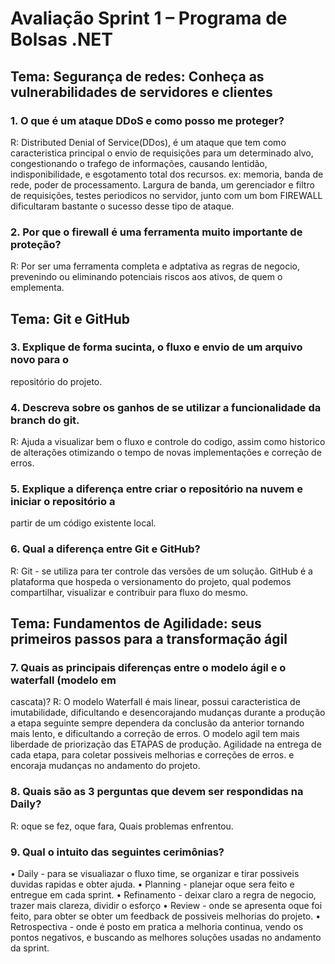 # Avaliação Sprint 1 – Programa de Bolsas .NET

## Tema: Segurança de redes: Conheça as vulnerabilidades de servidores e clientes

### 1. O que é um ataque DDoS e como posso me proteger?
R: Distributed Denial of Service(DDos), é um ataque que tem como caracteristica principal o envio de requisições
para um determinado alvo, congestionando o trafego de informações, causando lentidão, indisponibilidade,
e esgotamento total dos recursos. ex: memoria, banda de rede, poder de processamento.
 Largura de banda, um gerenciador e filtro de requisições, testes periodicos no servidor, junto com um bom FIREWALL
dificultaram bastante o sucesso desse tipo de ataque.

### 2. Por que o firewall é uma ferramenta muito importante de proteção?
R: Por ser uma ferramenta completa e adptativa as regras de negocio, prevenindo ou eliminando potenciais riscos
aos ativos, de quem o emplementa.

## Tema: Git e GitHub

### 3. Explique de forma sucinta, o fluxo e envio de um arquivo novo para o
repositório do projeto.

### 4. Descreva sobre os ganhos de se utilizar a funcionalidade da branch do git.
R: Ajuda a visualizar bem o fluxo e controle do codigo, assim como historico de alterações
otimizando o tempo de novas implementações e correção de erros.

### 5. Explique a diferença entre criar o repositório na nuvem e iniciar o repositório a
partir de um código existente local.

### 6. Qual a diferença entre Git e GitHub?
R: Git - se utiliza para ter controle das versões de um solução. GitHub é a plataforma
que hospeda o versionamento do projeto, qual podemos compartilhar, visualizar e contribuir para fluxo do mesmo.

## Tema: Fundamentos de Agilidade: seus primeiros passos para a transformação ágil

### 7. Quais as principais diferenças entre o modelo ágil e o waterfall (modelo em
cascata)? 
R: O modelo Waterfall é mais linear, possui caracteristica de imutabilidade, dificultando e desencorajando mudanças durante a produção
a etapa seguinte sempre dependera da conclusão da anterior tornando mais lento, e dificultando a correção de erros.
O modelo agil tem mais liberdade de priorização das ETAPAS de produção. Agilidade na entrega de cada etapa, para coletar possiveis melhorias e correções de erros.
e encoraja mudanças no andamento do projeto.

### 8. Quais são as 3 perguntas que devem ser respondidas na Daily?
R: oque se fez, oque fara, Quais problemas enfrentou.

### 9. Qual o intuito das seguintes cerimônias?
• Daily - para se visualiazar o fluxo time, se organizar e tirar possiveis duvidas rapidas e obter ajuda.
• Planning - planejar oque sera feito e entregue em cada sprint.
• Refinamento - deixar claro a regra de negocio, trazer mais clareza, dividir o esforço 
• Review - onde se apresenta oque foi feito, para obter se obter um feedback de possiveis melhorias do projeto.
• Retrospectiva - onde é posto em pratica a melhoria continua, vendo os pontos negativos,
e buscando as melhores soluções usadas no andamento da sprint.

